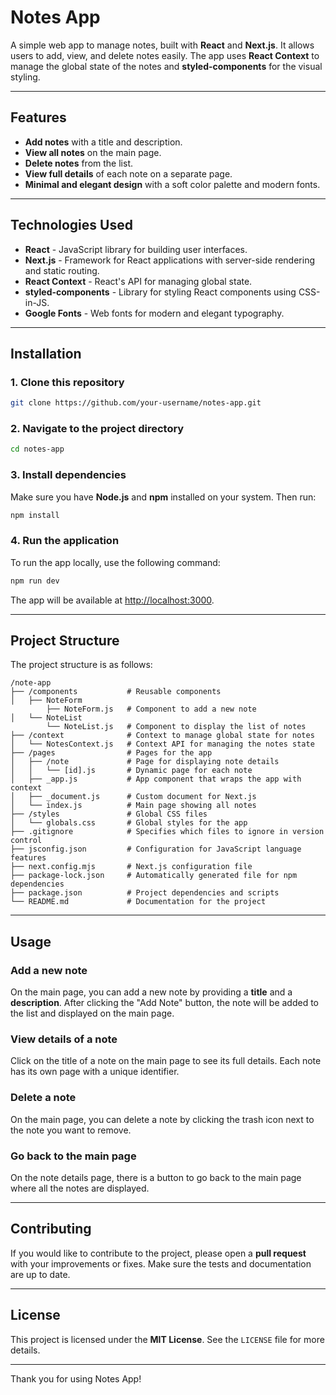 
# Notes App

A simple web app to manage notes, built with **React** and **Next.js**. It allows users to add, view, and delete notes easily. The app uses **React Context** to manage the global state of the notes and **styled-components** for the visual styling.

---

## Features

- **Add notes** with a title and description.
- **View all notes** on the main page.
- **Delete notes** from the list.
- **View full details** of each note on a separate page.
- **Minimal and elegant design** with a soft color palette and modern fonts.

---

## Technologies Used

- **React** - JavaScript library for building user interfaces.
- **Next.js** - Framework for React applications with server-side rendering and static routing.
- **React Context** - React's API for managing global state.
- **styled-components** - Library for styling React components using CSS-in-JS.
- **Google Fonts** - Web fonts for modern and elegant typography.

---

## Installation

### 1. Clone this repository

```bash
git clone https://github.com/your-username/notes-app.git
```

### 2. Navigate to the project directory

```bash
cd notes-app
```

### 3. Install dependencies

Make sure you have **Node.js** and **npm** installed on your system. Then run:

```bash
npm install
```

### 4. Run the application

To run the app locally, use the following command:

```bash
npm run dev
```

The app will be available at [http://localhost:3000](http://localhost:3000).

---

## Project Structure

The project structure is as follows:

```
/note-app
├── /components           # Reusable components
│   ├── NoteForm
        ├── NoteForm.js   # Component to add a new note
│   └── NoteList
        └── NoteList.js   # Component to display the list of notes
├── /context              # Context to manage global state for notes
│   └── NotesContext.js   # Context API for managing the notes state
├── /pages                # Pages for the app
│   ├── /note             # Page for displaying note details
│   │   └── [id].js       # Dynamic page for each note
│   ├── _app.js           # App component that wraps the app with context
│   ├── _document.js      # Custom document for Next.js
│   └── index.js          # Main page showing all notes
├── /styles               # Global CSS files
│   └── globals.css       # Global styles for the app
├── .gitignore            # Specifies which files to ignore in version control
├── jsconfig.json         # Configuration for JavaScript language features
├── next.config.mjs       # Next.js configuration file
├── package-lock.json     # Automatically generated file for npm dependencies
├── package.json          # Project dependencies and scripts
└── README.md             # Documentation for the project

```

---

## Usage

### Add a new note

On the main page, you can add a new note by providing a **title** and a **description**. After clicking the "Add Note" button, the note will be added to the list and displayed on the main page.

### View details of a note

Click on the title of a note on the main page to see its full details. Each note has its own page with a unique identifier.

### Delete a note

On the main page, you can delete a note by clicking the trash icon next to the note you want to remove.

### Go back to the main page

On the note details page, there is a button to go back to the main page where all the notes are displayed.

---

## Contributing

If you would like to contribute to the project, please open a **pull request** with your improvements or fixes. Make sure the tests and documentation are up to date.

---

## License

This project is licensed under the **MIT License**. See the `LICENSE` file for more details.

---

Thank you for using Notes App!

